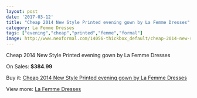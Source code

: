 ```yaml
---
layout: post
date: '2017-03-12'
title: "Cheap 2014 New Style Printed evening gown by La Femme Dresses"
category: La Femme Dresses
tags: ["evening","cheap","printed","femme","formal"]
image: http://www.neoformal.com/14056-thickbox_default/cheap-2014-new-style-printed-evening-gown-by-la-femme-dresses.jpg
---
```

Cheap 2014 New Style Printed evening gown by La Femme Dresses

On Sales: **$384.99**
<a href="https://www.neoformal.com/en/la-femme-dresses-2014/4826-cheap-2014-new-style-printed-evening-gown-by-la-femme-dresses.html"><amp-img layout="responsive" width="600" height="600" src="//www.neoformal.com/14056-thickbox_default/cheap-2014-new-style-printed-evening-gown-by-la-femme-dresses.jpg" alt="Cheap 2014 New Style Printed evening gown by La Femme Dresses 0" /></a>
<a href="https://www.neoformal.com/en/la-femme-dresses-2014/4826-cheap-2014-new-style-printed-evening-gown-by-la-femme-dresses.html"><amp-img layout="responsive" width="600" height="600" src="//www.neoformal.com/14058-thickbox_default/cheap-2014-new-style-printed-evening-gown-by-la-femme-dresses.jpg" alt="Cheap 2014 New Style Printed evening gown by La Femme Dresses 1" /></a>
<a href="https://www.neoformal.com/en/la-femme-dresses-2014/4826-cheap-2014-new-style-printed-evening-gown-by-la-femme-dresses.html"><amp-img layout="responsive" width="600" height="600" src="//www.neoformal.com/14057-thickbox_default/cheap-2014-new-style-printed-evening-gown-by-la-femme-dresses.jpg" alt="Cheap 2014 New Style Printed evening gown by La Femme Dresses 2" /></a>

Buy it: [Cheap 2014 New Style Printed evening gown by La Femme Dresses](https://www.neoformal.com/en/la-femme-dresses-2014/4826-cheap-2014-new-style-printed-evening-gown-by-la-femme-dresses.html "Cheap 2014 New Style Printed evening gown by La Femme Dresses")

View more: [La Femme Dresses](https://www.neoformal.com/en/56-la-femme-dresses-2014 "La Femme Dresses")